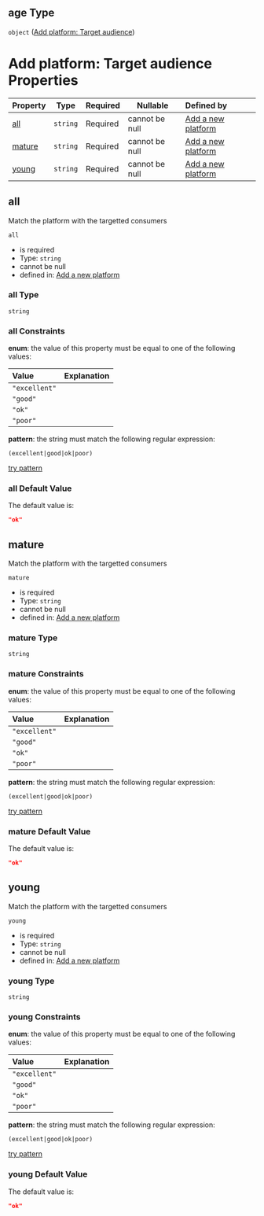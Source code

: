 ## age Type

`object` ([Add platform: Target audience](add-platform-properties-add-platform-target-audience.md))

# Add platform: Target audience Properties

| Property          | Type     | Required | Nullable       | Defined by                                                                                                                                            |
| :---------------- | -------- | -------- | -------------- | :---------------------------------------------------------------------------------------------------------------------------------------------------- |
| [all](#all)       | `string` | Required | cannot be null | [Add a new platform](add-platform-properties-add-platform-target-audience-properties-all.md "add-platform.json#/properties/age/properties/all")       |
| [mature](#mature) | `string` | Required | cannot be null | [Add a new platform](add-platform-properties-add-platform-target-audience-properties-mature.md "add-platform.json#/properties/age/properties/mature") |
| [young](#young)   | `string` | Required | cannot be null | [Add a new platform](add-platform-properties-add-platform-target-audience-properties-young.md "add-platform.json#/properties/age/properties/young")   |

## all

Match the platform with the targetted consumers


`all`

-   is required
-   Type: `string`
-   cannot be null
-   defined in: [Add a new platform](add-platform-properties-add-platform-target-audience-properties-all.md "add-platform.json#/properties/age/properties/all")

### all Type

`string`

### all Constraints

**enum**: the value of this property must be equal to one of the following values:

| Value         | Explanation |
| :------------ | ----------- |
| `"excellent"` |             |
| `"good"`      |             |
| `"ok"`        |             |
| `"poor"`      |             |

**pattern**: the string must match the following regular expression: 

```regexp
(excellent|good|ok|poor)
```

[try pattern](https://regexr.com/?expression=(excellent%7Cgood%7Cok%7Cpoor) "try regular expression with regexr.com")

### all Default Value

The default value is:

```json
"ok"
```

## mature

Match the platform with the targetted consumers


`mature`

-   is required
-   Type: `string`
-   cannot be null
-   defined in: [Add a new platform](add-platform-properties-add-platform-target-audience-properties-mature.md "add-platform.json#/properties/age/properties/mature")

### mature Type

`string`

### mature Constraints

**enum**: the value of this property must be equal to one of the following values:

| Value         | Explanation |
| :------------ | ----------- |
| `"excellent"` |             |
| `"good"`      |             |
| `"ok"`        |             |
| `"poor"`      |             |

**pattern**: the string must match the following regular expression: 

```regexp
(excellent|good|ok|poor)
```

[try pattern](https://regexr.com/?expression=(excellent%7Cgood%7Cok%7Cpoor) "try regular expression with regexr.com")

### mature Default Value

The default value is:

```json
"ok"
```

## young

Match the platform with the targetted consumers


`young`

-   is required
-   Type: `string`
-   cannot be null
-   defined in: [Add a new platform](add-platform-properties-add-platform-target-audience-properties-young.md "add-platform.json#/properties/age/properties/young")

### young Type

`string`

### young Constraints

**enum**: the value of this property must be equal to one of the following values:

| Value         | Explanation |
| :------------ | ----------- |
| `"excellent"` |             |
| `"good"`      |             |
| `"ok"`        |             |
| `"poor"`      |             |

**pattern**: the string must match the following regular expression: 

```regexp
(excellent|good|ok|poor)
```

[try pattern](https://regexr.com/?expression=(excellent%7Cgood%7Cok%7Cpoor) "try regular expression with regexr.com")

### young Default Value

The default value is:

```json
"ok"
```
